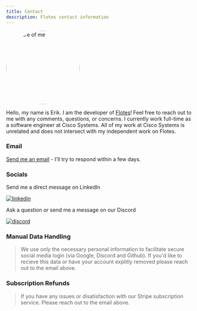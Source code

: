 ```yaml
---
title: Contact
description: Flotes contact information
---
```


<img style="border-radius: 999px;" width="200px" height="200px" src="https://lh3.googleusercontent.com/a/ACg8ocJ-r028ss1Nsx7kr0_tErXLZnRAMBT-UXVrLY39ysxJqwQ=s288-c-no" alt="Picture of me">

Hello, my name is Erik. I am the developer of [Flotes](https://flotes.app)! Feel free to reach out to me with any comments, questions, or concerns. I currently work full-time as a software engineer at Cisco Systems. All of my work at Cisco Systems is unrelated and does not intersect with my independent work on Flotes.

### Email 

<a href="mailto:contact.flotes@gmail.com">Send me an email</a> - I'll try to respond within a few days.

### Socials

Send me a direct message on LinkedIn 

[![linkedin](https://img.shields.io/badge/LinkedIn-181825?&style=for-the-badge&logo=linkedin&logoColor=white)](https://www.linkedin.com/in/erik-verduin/)

Ask a question or send me a message on our Discord

[![discord](https://img.shields.io/badge/Discord-181825?&style=for-the-badge&logo=discord&logoColor=white)](https://discord.gg/qKaKeGT8sZ)


### Manual Data Handling

> We use only the necessary personal information to facilitate secure social media login (via Google, Discord and Github). If you'd like to recieve this data or have your account explitly removed please reach out to the email above.

### Subscription Refunds

> If you have any issues or disatisfaction with our Stripe subscription service. Please reach out to the email above. 
